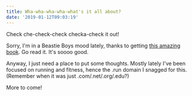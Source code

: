 ```yaml
---
title: Wha-wha-wha-wha-what's it all about?
date: '2019-01-12T09:03:19'
---
```


Check che-check-check checka-check it out!

Sorry, I'm in a Beastie Boys mood lately, thanks to getting [this amazing book](https://smile.amazon.com/Beastie-Boys-Book-Michael-Diamond/dp/0812995546). Go read it. It's soooo good.

Anyway, I just need a place to put some thoughts. Mostly lately I've been focused on running and fitness, hence
the .run domain I snagged for this. (Remember when it was just .com/.net/.org/.edu?)

More to come!